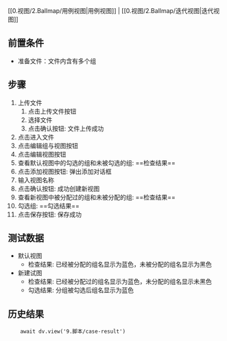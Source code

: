 [[0.视图/2.Ballmap/用例视图|用例视图]] | [[0.视图/2.Ballmap/迭代视图|迭代视图]]

## 前置条件

- 准备文件：文件内含有多个组

## 步骤

1. 上传文件
	1. 点击上传文件按钮
	2. 选择文件
	3. 点击确认按钮: 文件上传成功
2. 点击进入文件
3. 点击编辑组与视图按钮
4. 点击编辑视图按钮
5. 查看默认视图中的勾选的组和未被勾选的组: ==检查结果== 
6. 点击添加视图按钮: 弹出添加对话框
7. 输入视图名称
8. 点击确认按钮: 成功创建新视图
9. 查看新视图中被分配过的组和未被分配的组: ==检查结果== 
10. 勾选组: ==勾选结果== 
11. 点击保存按钮: 保存成功

## 测试数据

- 默认视图
	- 检查结果: 已经被分配的组名显示为蓝色，未被分配的组名显示为黑色
- 新建试图
	- 检查结果: 已经被分配过的组名显示为蓝色，未分配的组名显示未黑色
	- 勾选结果: 分组被勾选后组名显示为蓝色

## 历史结果

```dataviewjs
    await dv.view('9.脚本/case-result')
```

